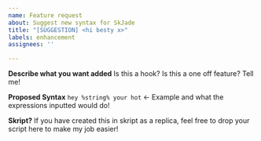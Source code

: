 ```yaml
---
name: Feature request
about: Suggest new syntax for SkJade
title: "[SUGGESTION] <hi besty x>"
labels: enhancement
assignees: ''

---
```


**Describe what you want added**
Is this a hook? Is this a one off feature? Tell me!

**Proposed Syntax**
`hey %string% your hot` <- Example and what the expressions inputted would do!

**Skript?**
If you have created this in skript as a replica, feel free to drop your script here to make my job easier!

